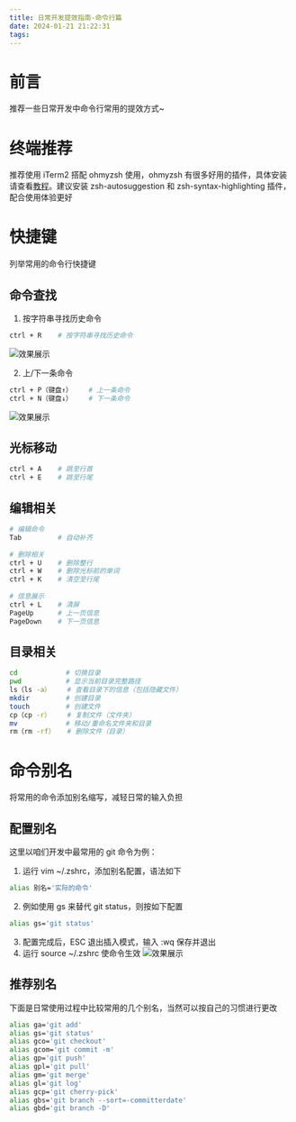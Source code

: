 ```yaml
---
title: 日常开发提效指南-命令行篇
date: 2024-01-21 21:22:31
tags:
---
```


# 前言

推荐一些日常开发中命令行常用的提效方式~

# 终端推荐

推荐使用 iTerm2 搭配 ohmyzsh 使用，ohmyzsh 有很多好用的插件，具体安装请查看[教程](https://juejin.cn/post/6844903939121348616)。建议安装 zsh-autosuggestion 和 zsh-syntax-highlighting 插件，配合使用体验更好

# 快捷键

列举常用的命令行快捷键

## 命令查找
1. 按字符串寻找历史命令
```bash
ctrl + R    # 按字符串寻找历史命令
```
![效果展示](/assets/daily-efficiency/search.gif)


2. 上/下一条命令
```bash
ctrl + P（键盘↑）    # 上一条命令
ctrl + N（键盘↓）    # 下一条命令
```
![效果展示](/assets/daily-efficiency/pre-next.gif)

## 光标移动
```bash
ctrl + A    # 跳至行首
ctrl + E    # 跳至行尾
```

## 编辑相关
```bash
# 编辑命令
Tab         # 自动补齐
 
# 删除相关
ctrl + U    # 删除整行
ctrl + W    # 删除光标前的单词
ctrl + K    # 清空至行尾
 
# 信息展示
ctrl + L    # 清屏
PageUp      # 上一页信息
PageDown    # 下一页信息
```

## 目录相关
```bash
cd            # 切换目录
pwd           # 显示当前目录完整路径
ls（ls -a）    # 查看目录下的信息（包括隐藏文件）
mkdir         # 创建目录
touch         # 创建文件
cp（cp -r）    # 复制文件（文件夹）
mv            # 移动/重命名文件夹和目录
rm（rm -rf）   # 删除文件（目录）
```

# 命令别名
将常用的命令添加别名缩写，减轻日常的输入负担

## 配置别名
这里以咱们开发中最常用的 git 命令为例：

1. 运行 vim ~/.zshrc，添加别名配置，语法如下
```bash
alias 别名='实际的命令'
```
2. 例如使用 gs 来替代 git status，则按如下配置
```bash
alias gs='git status'
```
3. 配置完成后，ESC 退出插入模式，输入 :wq 保存并退出
4. 运行 source ~/.zshrc 使命令生效
![效果展示](/assets/daily-efficiency/alias.gif)

## 推荐别名
下面是日常使用过程中比较常用的几个别名，当然可以按自己的习惯进行更改
```bash
alias ga='git add'
alias gs='git status'
alias gco='git checkout'
alias gcom='git commit -m'
alias gp='git push'
alias gpl='git pull'
alias gm='git merge'
alias gl='git log'
alias gcp='git cherry-pick'
alias gbs='git branch --sort=-committerdate'
alias gbd='git branch -D'
```
